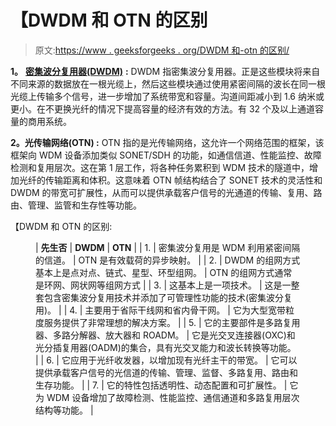 # 【DWDM 和 OTN 的区别

> 原文:[https://www . geeksforgeeks . org/DWDM 和-otn 的区别/](https://www.geeksforgeeks.org/difference-between-dwdm-and-otn/)

**1。** [**密集波分复用器(DWDM)**](https://www.geeksforgeeks.org/dense-wavelength-division-multiplexing/) **:**
DWDM 指密集波分复用器。正是这些模块将来自不同来源的数据放在一根光缆上，然后这些模块通过使用紧密间隔的波长在同一根光缆上传输多个信号，进一步增加了系统带宽和容量。沟道间距减小到 1.6 纳米或更小。在不更换光纤的情况下提高容量的经济有效的方法。有 32 个及以上通道容量的商用系统。

**2。光传输网络(OTN) :**
OTN 指的是光传输网络，这允许一个网络范围的框架，该框架向 WDM 设备添加类似 SONET/SDH 的功能，如通信信道、性能监控、故障检测和复用层次。这在第 1 层工作，将各种任务累积到 WDM 技术的隧道中，增加光纤的传输距离和体积。这意味着 OTN 帧结构结合了 SONET 技术的灵活性和 DWDM 的带宽可扩展性，从而可以提供承载客户信号的光通道的传输、复用、路由、管理、监管和生存性等功能。

【DWDM 和 OTN 的区别:

<figure class="table">

| **先生否** | **DWDM** | **OTN** |
| 1. | 密集波分复用是 WDM 利用紧密间隔的信道。 | OTN 是有效载荷的异步映射。 |
| 2. | DWDM 的组网方式基本上是点对点、链式、星型、环型组网。 | OTN 的组网方式通常是环网、网状网等组网方式 |
| 3. | 这基本上是一项技术。 | 这是一整套包含密集波分复用技术并添加了可管理性功能的技术(密集波分复用)。 |
| 4. | 主要用于省际干线网和省内骨干网。 | 它为大型宽带粒度服务提供了非常理想的解决方案。 |
| 5. | 它的主要部件是多路复用器、多路分解器、放大器和 ROADM。 | 它是光交叉连接器(OXC)和光分插复用器(OADM)的集合，具有光交叉能力和波长转换等功能。 |
| 6. | 它应用于光纤收发器，以增加现有光纤主干的带宽。 | 它可以提供承载客户信号的光信道的传输、管理、监督、多路复用、路由和生存功能。 |
| 7. | 它的特性包括透明性、动态配置和可扩展性。 | 它为 WDM 设备增加了故障检测、性能监控、通信通道和多路复用层次结构等功能。 |

</figure>